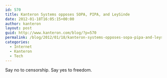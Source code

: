 ```yaml
---
id: 570
title: Kanteron Systems opposes SOPA, PIPA, and LeySinde
date: 2012-01-18T16:05:15+00:00
author: kanteron
layout: post
guid: http://www.kanteron.com/blog/?p=570
permalink: /blog/2012/01/18/kanteron-systems-opposes-sopa-pipa-and-leysinde/
categories:
  - Internet
  - Kanteron
  - Tech
---
```

Say no to censorship. Say yes to freedom.